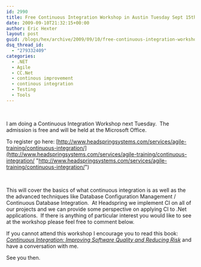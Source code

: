 ```yaml
---
id: 2990
title: Free Continuous Integration Workshop in Austin Tuesday Sept 15th 1pm-5pm
date: 2009-09-10T21:32:15+00:00
author: Eric Hexter
layout: post
guid: /blogs/hex/archive/2009/09/10/free-continuous-integration-workshop-in-austin-tuesday-sept-15th-1pm-5pm.aspx
dsq_thread_id:
  - "279332409"
categories:
  - .NET
  - Agile
  - CC.Net
  - continous improvement
  - continous integration
  - Testing
  - Tools
---
```

&#160;

I am doing a Continuous Integration Workshop next Tuesday.&#160; The admission is free and will be held at the Microsoft Office.&#160; 

To register go here: [http://www.headspringsystems.com/services/agile-training/continuous-integration/](http://www.headspringsystems.com/services/agile-training/continuous-integration/ "http://www.headspringsystems.com/services/agile-training/continuous-integration/")

&#160;

This will cover the basics of what continuous integration is as well as the the advanced techniques like Database Configuration Management / Continuous Database Integration.&#160; At Headspring we implement CI on all of our projects and we can provide some perspective on applying CI to .Net applications.&#160; If there is anything of particular interest you would like to see at the workshop please feel free to comment below.

If you cannot attend this workshop I encourage you to read this book: _[Continuous Integration: Improving Software Quality and Reducing Risk](http://www.amazon.com/gp/product/0321336380)_ and have a conversation with me.

See you then.